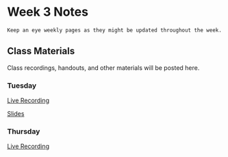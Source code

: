 Week 3 Notes
============================

```{note}
Keep an eye weekly pages as they might be updated throughout the week.
```

## Class Materials

Class recordings, handouts, and other materials will be posted here.

### Tuesday

[Live Recording](https://uci.zoom.us/rec/share/Z1QIdpd4HjKZYmqRN--ovrBYB7l1sjvXaYXeaNsLlqBBu3Mh1GHIZhEMvbyyWANL.qHuLCAZilP1mMKIR?startTime=1642542721000)

<a href="../resources/INF_134_W22_Week_3_Tu.pdf">Slides</a>

### Thursday

[Live Recording]()

